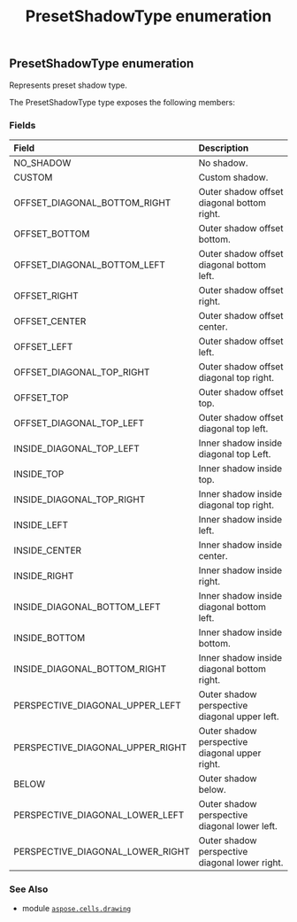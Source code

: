 ﻿---
title: PresetShadowType enumeration
second_title: Aspose.Cells for Python via .NET API References
description: 
type: docs
weight: 1090
url: /aspose.cells.drawing/presetshadowtype/
is_root: false
---

## PresetShadowType enumeration

Represents preset shadow type.



The PresetShadowType type exposes the following members:

### Fields
| Field | Description |
| :- | :- |
| NO_SHADOW | No shadow. |
| CUSTOM | Custom shadow. |
| OFFSET_DIAGONAL_BOTTOM_RIGHT | Outer shadow offset diagonal bottom right. |
| OFFSET_BOTTOM | Outer shadow offset bottom. |
| OFFSET_DIAGONAL_BOTTOM_LEFT | Outer shadow offset diagonal bottom left. |
| OFFSET_RIGHT | Outer shadow offset right. |
| OFFSET_CENTER | Outer shadow offset center. |
| OFFSET_LEFT | Outer shadow offset left. |
| OFFSET_DIAGONAL_TOP_RIGHT | Outer shadow offset diagonal top right. |
| OFFSET_TOP | Outer shadow offset top. |
| OFFSET_DIAGONAL_TOP_LEFT | Outer shadow offset diagonal top left. |
| INSIDE_DIAGONAL_TOP_LEFT | Inner shadow inside diagonal top Left. |
| INSIDE_TOP | Inner shadow inside top. |
| INSIDE_DIAGONAL_TOP_RIGHT | Inner shadow inside diagonal top right. |
| INSIDE_LEFT | Inner shadow inside left. |
| INSIDE_CENTER | Inner shadow inside center. |
| INSIDE_RIGHT | Inner shadow inside right. |
| INSIDE_DIAGONAL_BOTTOM_LEFT | Inner shadow inside diagonal bottom left. |
| INSIDE_BOTTOM | Inner shadow inside bottom. |
| INSIDE_DIAGONAL_BOTTOM_RIGHT | Inner shadow inside diagonal bottom right. |
| PERSPECTIVE_DIAGONAL_UPPER_LEFT | Outer shadow perspective diagonal upper left. |
| PERSPECTIVE_DIAGONAL_UPPER_RIGHT | Outer shadow perspective diagonal upper right. |
| BELOW | Outer shadow below. |
| PERSPECTIVE_DIAGONAL_LOWER_LEFT | Outer shadow perspective diagonal lower left. |
| PERSPECTIVE_DIAGONAL_LOWER_RIGHT | Outer shadow perspective diagonal lower right. |



### See Also
* module [`aspose.cells.drawing`](..)
